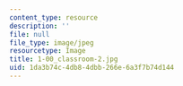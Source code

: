 ```yaml
---
content_type: resource
description: ''
file: null
file_type: image/jpeg
resourcetype: Image
title: 1-00_classroom-2.jpg
uid: 1da3b74c-4db8-4dbb-266e-6a3f7b74d144
---
```

